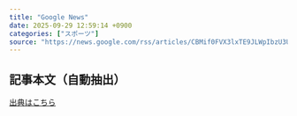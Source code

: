 ```yaml
---
title: "Google News"
date: 2025-09-29 12:59:14 +0900
categories: ["スポーツ"]
source: "https://news.google.com/rss/articles/CBMif0FVX3lxTE9JLWpIbzU3UFVyVWRGMDEzQ0Vaa2lTUXhBaDFVeDRuNWdHYnB2eFh1OWRnTWJZa0hFV2pJRjhYTE1NSzlHTXIzdWE0bUdYOGpKNTZadjRDSlhrTEliUTM5RnhLZTlycFRuNzdWZ0xHTnVIZk9ETjh2LU1xZzNmS0k?oc=5"
---
```


## 記事本文（自動抽出）
<body class="y0K44d EA71Tc" id="readabilityBody"></body>

[出典はこちら](https://news.google.com/rss/articles/CBMif0FVX3lxTE9JLWpIbzU3UFVyVWRGMDEzQ0Vaa2lTUXhBaDFVeDRuNWdHYnB2eFh1OWRnTWJZa0hFV2pJRjhYTE1NSzlHTXIzdWE0bUdYOGpKNTZadjRDSlhrTEliUTM5RnhLZTlycFRuNzdWZ0xHTnVIZk9ETjh2LU1xZzNmS0k?oc=5)
